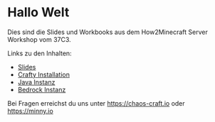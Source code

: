 # Hallo Welt
Dies sind die Slides und Workbooks aus dem How2Minecraft Server Workshop vom 37C3.

Links zu den Inhalten:
- [Slides](how2server.pdf)
- [Crafty Installation](scenarios/crafty-installation.md)
- [Java Instanz](scenarios/java-instanz.md)
- [Bedrock Instanz](scenarios/bedrock-instanz.md)

Bei Fragen erreichst du uns unter https://chaos-craft.io oder https://minny.io
